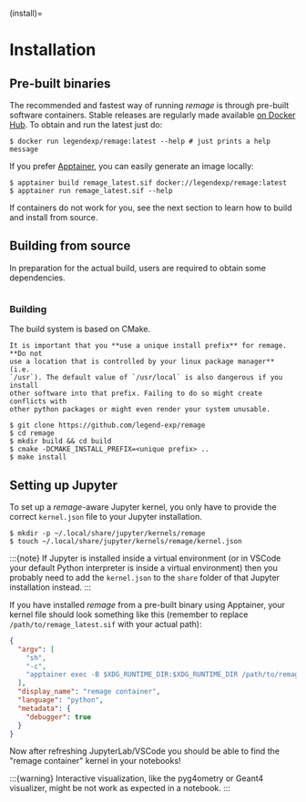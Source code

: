 (install)=

# Installation

## Pre-built binaries

The recommended and fastest way of running _remage_ is through pre-built
software containers. Stable releases are regularly made available
[on Docker Hub](https://hub.docker.com/r/legendexp/remage). To obtain and run
the latest just do:

```console
$ docker run legendexp/remage:latest --help # just prints a help message
```

If you prefer [Apptainer](https://apptainer.org/), you can easily generate an
image locally:

```console
$ apptainer build remage_latest.sif docker://legendexp/remage:latest
$ apptainer run remage_latest.sif --help
```

If containers do not work for you, see the next section to learn how to build
and install from source.

## Building from source

In preparation for the actual build, users are required to obtain some
dependencies.

```{include} ../_dependencies.md

```

### Building

The build system is based on CMake.

```{important}
It is important that you **use a unique install prefix** for remage. **Do not
use a location that is controlled by your linux package manager** (i.e.
`/usr`). The default value of `/usr/local` is also dangerous if you install
other software into that prefix. Failing to do so might create conflicts with
other python packages or might even render your system unusable.
```

```console
$ git clone https://github.com/legend-exp/remage
$ cd remage
$ mkdir build && cd build
$ cmake -DCMAKE_INSTALL_PREFIX=<unique prefix> ..
$ make install
```

## Setting up Jupyter

To set up a _remage_-aware Jupyter kernel, you only have to provide the correct
`kernel.json` file to your Jupyter installation.

```console
$ mkdir -p ~/.local/share/jupyter/kernels/remage
$ touch ~/.local/share/jupyter/kernels/remage/kernel.json
```

:::{note}
If Jupyter is installed inside a virtual environment (or in VSCode your default
Python interpreter is inside a virtual environment) then you probably need to
add the `kernel.json` to the `share` folder of that Jupyter installation
instead.
:::

If you have installed _remage_ from a pre-built binary using Apptainer, your
kernel file should look something like this (remember to replace
`/path/to/remage_latest.sif` with your actual path):

```json
{
  "argv": [
    "sh",
    "-c",
    "apptainer exec -B $XDG_RUNTIME_DIR:$XDG_RUNTIME_DIR /path/to/remage_latest.sif python -m ipykernel_launcher -f {connection_file}"
  ],
  "display_name": "remage container",
  "language": "python",
  "metadata": {
    "debugger": true
  }
}
```

Now after refreshing JupyterLab/VSCode you should be able to find the "remage
container" kernel in your notebooks!

:::{warning}
Interactive visualization, like the pyg4ometry or Geant4 visualizer, might be
not work as expected in a notebook.
:::
